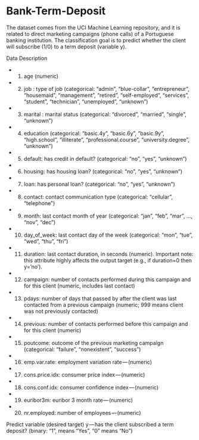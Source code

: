 # Bank-Term-Deposit
The dataset comes from the UCI Machine Learning repository, and it is related to direct marketing campaigns (phone calls) of a Portuguese banking institution. The classification goal is to predict whether the client will subscribe (1/0) to a term deposit (variable y).

Data Description
* 1. age (numeric)
* 2. job : type of job (categorical: “admin”, “blue-collar”, “entrepreneur”, “housemaid”, “management”, “retired”, “self-employed”, “services”, “student”, “technician”, “unemployed”, “unknown”)
* 3. marital : marital status (categorical: “divorced”, “married”, “single”, “unknown”)
* 4. education (categorical: “basic.4y”, “basic.6y”, “basic.9y”, “high.school”, “illiterate”, “professional.course”, “university.degree”, “unknown”)
* 5. default: has credit in default? (categorical: “no”, “yes”, “unknown”)
* 6. housing: has housing loan? (categorical: “no”, “yes”, “unknown”)
* 7. loan: has personal loan? (categorical: “no”, “yes”, “unknown”)
* 8. contact: contact communication type (categorical: “cellular”, “telephone”)
* 9. month: last contact month of year (categorical: “jan”, “feb”, “mar”, …, “nov”, “dec”)
* 10. day_of_week: last contact day of the week (categorical: “mon”, “tue”, “wed”, “thu”, “fri”)
* 11. duration: last contact duration, in seconds (numeric). Important note: this attribute highly affects the output target (e.g., if duration=0 then y=’no’). 
* 12. campaign: number of contacts performed during this campaign and for this client (numeric, includes last contact)
* 13. pdays: number of days that passed by after the client was last contacted from a previous campaign (numeric; 999 means client was not previously contacted)
* 14. previous: number of contacts performed before this campaign and for this client (numeric)
* 15. poutcome: outcome of the previous marketing campaign (categorical: “failure”, “nonexistent”, “success”)
* 16. emp.var.rate: employment variation rate — (numeric)
* 17. cons.price.idx: consumer price index — (numeric)
* 18. cons.conf.idx: consumer confidence index — (numeric)
* 19. euribor3m: euribor 3 month rate — (numeric)
* 20. nr.employed: number of employees — (numeric)

Predict variable (desired target)
y — has the client subscribed a term deposit? (binary: “1”, means “Yes”, “0” means “No”)
